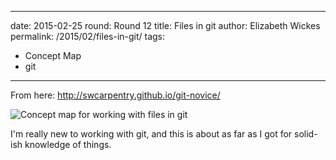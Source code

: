 ----
date: 2015-02-25
round: Round 12
title: Files in git
author: Elizabeth Wickes
permalink: /2015/02/files-in-git/
tags:
  - Concept Map
  - git
----
From here: <http://swcarpentry.github.io/git-novice/>

![Concept map for working with files in git](http://i.imgur.com/nipIncW.jpg)

I'm really new to working with git, and this is about as far as I got for solid-ish knowledge of things.
